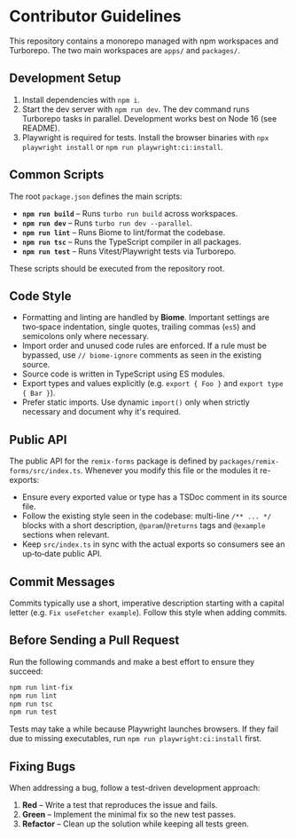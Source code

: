 # Contributor Guidelines

This repository contains a monorepo managed with npm workspaces and Turborepo. The two main workspaces are
`apps/` and `packages/`.

## Development Setup
1. Install dependencies with `npm i`.
2. Start the dev server with `npm run dev`. The dev command runs Turborepo
   tasks in parallel. Development works best on Node 16 (see README).
3. Playwright is required for tests. Install the browser binaries with
   `npx playwright install` or `npm run playwright:ci:install`.

## Common Scripts
The root `package.json` defines the main scripts:
- **`npm run build`** – Runs `turbo run build` across workspaces.
- **`npm run dev`** – Runs `turbo run dev --parallel`.
- **`npm run lint`** – Runs Biome to lint/format the codebase.
- **`npm run tsc`** – Runs the TypeScript compiler in all packages.
- **`npm run test`** – Runs Vitest/Playwright tests via Turborepo.

These scripts should be executed from the repository root.

## Code Style
- Formatting and linting are handled by **Biome**. Important settings are
  two‑space indentation, single quotes, trailing commas (`es5`) and
  semicolons only where necessary.
- Import order and unused code rules are enforced. If a rule must be
  bypassed, use `// biome-ignore` comments as seen in the existing source.
- Source code is written in TypeScript using ES modules.
- Export types and values explicitly (e.g. `export { Foo }` and
  `export type { Bar }`).
- Prefer static imports. Use dynamic `import()` only when strictly necessary
  and document why it's required.

## Public API
The public API for the `remix-forms` package is defined by
`packages/remix-forms/src/index.ts`. Whenever you modify this file or the
modules it re-exports:

- Ensure every exported value or type has a TSDoc comment in its source file.
- Follow the existing style seen in the codebase: multi-line `/** ... */`
  blocks with a short description, `@param`/`@returns` tags and `@example`
  sections when relevant.
- Keep `src/index.ts` in sync with the actual exports so consumers see an
  up‑to‑date public API.

## Commit Messages
Commits typically use a short, imperative description starting with a
capital letter (e.g. `Fix useFetcher example`). Follow this style when
adding commits.

## Before Sending a Pull Request
Run the following commands and make a best effort to ensure they succeed:

```bash
npm run lint-fix
npm run lint
npm run tsc
npm run test
```

Tests may take a while because Playwright launches browsers. If they fail
due to missing executables, run `npm run playwright:ci:install` first.

## Fixing Bugs
When addressing a bug, follow a test-driven development approach:
1. **Red** – Write a test that reproduces the issue and fails.
2. **Green** – Implement the minimal fix so the new test passes.
3. **Refactor** – Clean up the solution while keeping all tests green.

